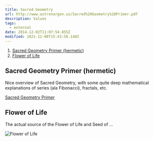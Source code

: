 ```yaml
---
title: Sacred Geometry
url: http://www.astronargon.us/Sacred%20Geometry%20Primer.pdf
description: Values
tags:
  - external
date: 2014-12-02T11:07:54.855Z
modified: 2021-12-08T15:43:58.140Z
---
```


1. [Sacred Geometry Primer (hermetic)](#sacred-geometry-primer-hermetic)
2. [Flower of Life](#flower-of-life)

## Sacred Geometry Primer (hermetic)

Nice overview of Sacred Geometry, with some quite deep mathematical explanations of series (ala Fibonacci), fractals, etc.

[Sacred Geometry Primer](/references/Sacred%20Geometry%20Primer.pdf)

## Flower of Life

The actual source of the Flower of Life and Seed of ...

![Flower of Life](http://i.imgur.com/btQaGYo.jpg)
